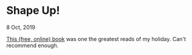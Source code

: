 # Shape Up!

<time data-slug="shapeup" datetime="2019-10-08T20:58:49+0200"> 8 Oct, 2019</time>

[This (free, online) book][SHAPEUP] was one the greatest reads of my holiday. Can't recommend enough.

[SHAPEUP]: https://basecamp.com/shapeup
